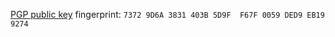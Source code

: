 [PGP public key](egecelikci.asc) fingerprint: `7372 9D6A 3831 403B 5D9F  F67F 0059 DED9 EB19 9274`

